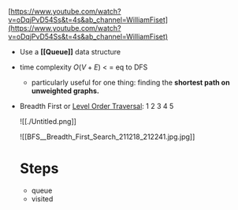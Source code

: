 [https://www.youtube.com/watch?v=oDqjPvD54Ss&t=4s&ab_channel=WilliamFiset](https://www.youtube.com/watch?v=oDqjPvD54Ss&t=4s&ab_channel=WilliamFiset)

- Use a **[[Queue]]** data structure
- time complexity $O(V+E)$  < = eq to DFS
    - particularly useful for one thing: finding the **shortest path on unweighted graphs.**

- Breadth First or [Level Order Traversal](https://en.wikipedia.org/wiki/Tree_traversal): 1 2 3 4 5
    
    ![[./Untitled.png]]
	
    ![[BFS__Breadth_First_Search_211218_212241.jpg.jpg]]
    
    # Steps
    - queue
    - visited